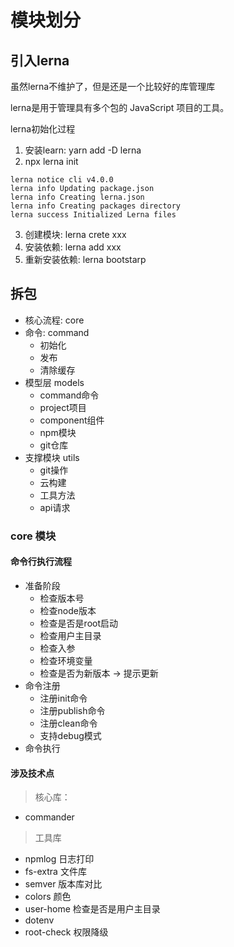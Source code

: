 # 模块划分

## 引入lerna

虽然lerna不维护了，但是还是一个比较好的库管理库

lerna是用于管理具有多个包的 JavaScript 项目的工具。

lerna初始化过程
1. 安装learn: yarn add -D lerna
2. npx lerna init
```
lerna notice cli v4.0.0
lerna info Updating package.json
lerna info Creating lerna.json
lerna info Creating packages directory
lerna success Initialized Lerna files
```
3. 创建模块: lerna crete xxx
4. 安装依赖: lerna add xxx
5. 重新安装依赖: lerna bootstarp

## 拆包
- 核心流程: core
- 命令: command
  - 初始化
  - 发布
  - 清除缓存
- 模型层 models
  - command命令
  - project项目
  - component组件
  - npm模块
  - git仓库
- 支撑模块 utils
  - git操作
  - 云构建
  - 工具方法
  - api请求

### core 模块

#### 命令行执行流程

- 准备阶段
  - 检查版本号
  - 检查node版本
  - 检查是否是root启动
  - 检查用户主目录
  - 检查入参
  - 检查环境变量
  - 检查是否为新版本 -> 提示更新 
- 命令注册
  - 注册init命令
  - 注册publish命令
  - 注册clean命令
  - 支持debug模式
- 命令执行
 

#### 涉及技术点

> 核心库：
- commander

> 工具库
- npmlog 日志打印
- fs-extra 文件库
- semver 版本库对比
- colors 颜色
- user-home 检查是否是用户主目录
- dotenv
- root-check 权限降级